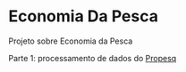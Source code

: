 # Economia Da Pesca

Projeto sobre Economia da Pesca

Parte 1: processamento de dados do [Propesq](http://www.propesq.pesca.sp.gov.br/usuarioexterno/)
